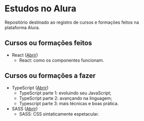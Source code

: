 # Estudos no Alura

Repositório destinado ao registro de cursos e formações feitos na plataforma Alura.

## Cursos ou formações feitos
* React ([Abrir](https://cursos.alura.com.br/course/react-componentes-funcionam))
    * React: como os componentes funcionam.
 
## Cursos ou formações a fazer
* TypeScript ([Abrir](https://cursos.alura.com.br/formacao-typescript))
    * TypeScript parte 1: evoluindo seu JavaScript;
    * TypeScript parte 2: avançando na linguagem;
    * Typescript parte 3: mais técnicas e boas prática.
* SASS ([Abrir](https://cursos.alura.com.br/course/sass-css-sintaticamente-espetacular))
    * SASS: CSS sintaticamente espetacular.
